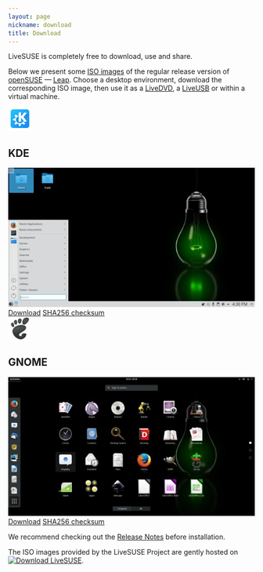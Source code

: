 ```yaml
---
layout: page
nickname: download
title: Download
---
```


LiveSUSE is completely free to download, use and share.

Below we present some [ISO images][iso] of the regular release version of [openSUSE][opensuse] — [Leap][opensuse-leap]. Choose a desktop environment, download the corresponding ISO image, then use it as a [LiveDVD][livedvd], a [LiveUSB][liveusb] or within a virtual machine.

<div class="row">
    <div class="col-sm-6">
        <img src="/assets/icons/breeze/apps/48/kdeapp.png" class="center-block">
        <h2 class="text-center">KDE</h2>
        <img src="/files/2017/07/screenshot-kde-42.2.jpg" class="center-block img-responsive">
        <a href="https://sourceforge.net/projects/livesuse/files/distribution/leap/42.2/LiveSUSE-Leap-42.2-KDE.x86_64-20170717.iso/download" class="btn btn-primary center-block">Download</a>
        <a href="https://sourceforge.net/projects/livesuse/files/distribution/leap/42.2/LiveSUSE-Leap-42.2-KDE.x86_64-20170717.iso.sha256/download" class="btn btn-default center-block">SHA256 checksum</a>
    </div>
    <div class="col-sm-6">
        <img src="/assets/icons/gnome/48x48/places/start-here.png" class="center-block">
        <h2 class="text-center">GNOME</h2>
        <img src="/files/2017/07/screenshot-gnome-42.2.jpg" class="center-block img-responsive">
        <a href="https://sourceforge.net/projects/livesuse/files/distribution/leap/42.2/LiveSUSE-Leap-42.2-GNOME.x86_64-20170717.iso/download" class="btn btn-primary center-block">Download</a>
        <a href="https://sourceforge.net/projects/livesuse/files/distribution/leap/42.2/LiveSUSE-Leap-42.2-GNOME.x86_64-20170717.iso.sha256/download" class="btn btn-default center-block">SHA256 checksum</a>
    </div>
</div>

We recommend checking out the [Release Notes][release-notes] before installation.

<p>The ISO images provided by the LiveSUSE Project are gently hosted on <a href="https://sourceforge.net/p/livesuse/" rel="nofollow"><img alt="Download LiveSUSE" src="https://sourceforge.net/sflogo.php?type=10&group_id=2864860"></a>.</p>

[iso]:              https://en.wikipedia.org/wiki/ISO_image
[opensuse]:         https://www.opensuse.org/
[opensuse-leap]:    https://en.opensuse.org/Portal:Leap
[livedvd]:          https://kamarada.github.io/en/2015/12/09/what-is-a-livecd-dvd-usb/
[liveusb]:          https://kamarada.github.io/en/2015/12/09/what-is-a-livecd-dvd-usb/
[release-notes]:    http://doc.opensuse.org/release-notes/x86_64/openSUSE/Leap/42.2/
